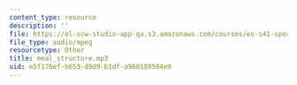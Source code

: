 ```yaml
---
content_type: resource
description: ''
file: https://ol-ocw-studio-app-qa.s3.amazonaws.com/courses/es-s41-speak-italian-with-your-mouth-full-spring-2012/e5f176efb653d9d9b1dfa960189504e9_meal_structure.mp3
file_type: audio/mpeg
resourcetype: Other
title: meal_structure.mp3
uid: e5f176ef-b653-d9d9-b1df-a960189504e9
---
```

